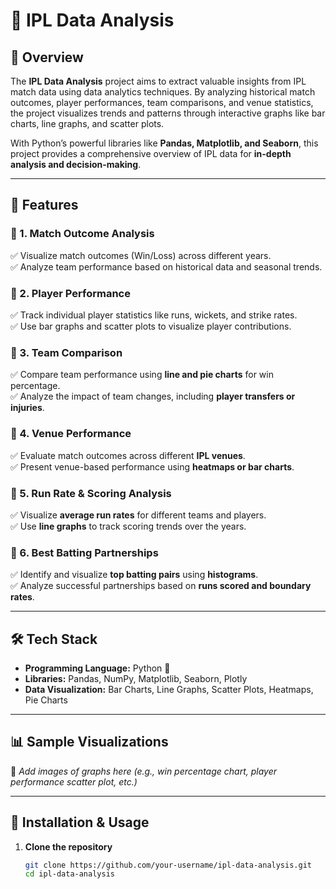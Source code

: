 # 🏏 IPL Data Analysis

## 📌 Overview
The **IPL Data Analysis** project aims to extract valuable insights from IPL match data using data analytics techniques. By analyzing historical match outcomes, player performances, team comparisons, and venue statistics, the project visualizes trends and patterns through interactive graphs like bar charts, line graphs, and scatter plots.

With Python’s powerful libraries like **Pandas, Matplotlib, and Seaborn**, this project provides a comprehensive overview of IPL data for **in-depth analysis and decision-making**.

---

## 🚀 Features

### 🔹 1. Match Outcome Analysis
✅ Visualize match outcomes (Win/Loss) across different years.  
✅ Analyze team performance based on historical data and seasonal trends.  

### 🔹 2. Player Performance
✅ Track individual player statistics like runs, wickets, and strike rates.  
✅ Use bar graphs and scatter plots to visualize player contributions.  

### 🔹 3. Team Comparison
✅ Compare team performance using **line and pie charts** for win percentage.  
✅ Analyze the impact of team changes, including **player transfers or injuries**.  

### 🔹 4. Venue Performance
✅ Evaluate match outcomes across different **IPL venues**.  
✅ Present venue-based performance using **heatmaps or bar charts**.  

### 🔹 5. Run Rate & Scoring Analysis
✅ Visualize **average run rates** for different teams and players.  
✅ Use **line graphs** to track scoring trends over the years.  

### 🔹 6. Best Batting Partnerships
✅ Identify and visualize **top batting pairs** using **histograms**.  
✅ Analyze successful partnerships based on **runs scored and boundary rates**.  

---

## 🛠️ Tech Stack
- **Programming Language:** Python 🐍  
- **Libraries:** Pandas, NumPy, Matplotlib, Seaborn, Plotly  
- **Data Visualization:** Bar Charts, Line Graphs, Scatter Plots, Heatmaps, Pie Charts  

---

## 📊 Sample Visualizations
🎨 *Add images of graphs here (e.g., win percentage chart, player performance scatter plot, etc.)*  

---

## 🚀 Installation & Usage
1. **Clone the repository**  
   ```sh
   git clone https://github.com/your-username/ipl-data-analysis.git
   cd ipl-data-analysis
